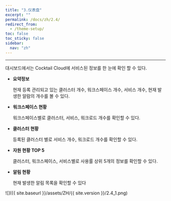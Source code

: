```yaml
---
title: "3.仪表盘"
excerpt: ""
permalink: /docs/zh/2.4/
redirect_from:
  - /theme-setup/
toc: false
toc_sticky: false
sidebar:
  nav: "zh"
---
```


---
대시보드에서는 Cocktail Cloud에 서비스된 정보를 한 눈에 확인 할 수 있다.

* **요약정보**

  현재 등록 관리되고 있는 클러스터 개수, 워크스페이스 개수, 서비스 개수, 현재 발생한 알람의 개수를 볼 수 있다.

* **워크스페이스 현황**

  워크스페이스별로 클러스터, 서비스, 워크로드 개수를 확인할 수 있다.

* **클러스터 현황**

  등록된 클러스터 별로 서비스 개수, 워크로드 개수를 확인할 수 있다.

* **자원 현황 TOP 5**

  클러스터, 워크스페이스, 서비스별로 사용률 상위 5개의 정보를 확인할 수 있다.

* **알림 현황**

  현재 발생한 알림 목록을 확인할 수 있다

![]({{ site.baseurl }}/assets/ZH/{{ site.version }}/2.4_1.png)